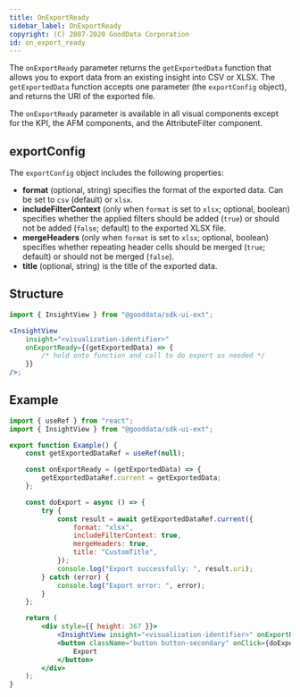 ```yaml
---
title: OnExportReady
sidebar_label: OnExportReady
copyright: (C) 2007-2020 GoodData Corporation
id: on_export_ready
---
```


The `onExportReady` parameter returns the `getExportedData` function that allows you to export data from an existing insight into CSV or XLSX. The `getExportedData` function accepts one parameter (the `exportConfig` object), and returns the URI of the exported file.

The `onExportReady` parameter is available in all visual components except for the KPI, the AFM components, and the AttributeFilter component.

## exportConfig

The `exportConfig` object includes the following properties:

- **format** (optional, string) specifies the format of the exported data. Can be set to `csv` (default) or `xlsx`.
- **includeFilterContext** (only when `format` is set to `xlsx`; optional, boolean) specifies whether the applied filters should be added (`true`) or should not be added (`false`; default) to the exported XLSX file.
- **mergeHeaders** (only when `format` is set to `xlsx`; optional, boolean) specifies whether repeating header cells should be merged (`true`; default) or should not be merged (`false`).
- **title** (optional, string) is the title of the exported data.

## Structure

```jsx
import { InsightView } from "@gooddata/sdk-ui-ext";

<InsightView
    insight="<visualization-identifier>"
    onExportReady={(getExportedData) => {
        /* hold onto function and call to do export as needed */
    }}
/>;
```

## Example

```jsx
import { useRef } from "react";
import { InsightView } from "@gooddata/sdk-ui-ext";

export function Example() {
    const getExportedDataRef = useRef(null);

    const onExportReady = (getExportedData) => {
        getExportedDataRef.current = getExportedData;
    };

    const doExport = async () => {
        try {
            const result = await getExportedDataRef.current({
                format: "xlsx",
                includeFilterContext: true,
                mergeHeaders: true,
                title: "CustomTitle",
            });
            console.log("Export successfully: ", result.uri);
        } catch (error) {
            console.log("Export error: ", error);
        }
    };

    return (
        <div style={{ height: 367 }}>
            <InsightView insight="<visualization-identifier>" onExportReady={onExportReady} />
            <button className="button button-secondary" onClick={doExport}>
                Export
            </button>
        </div>
    );
}
```
